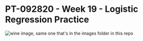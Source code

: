 # PT-092820 - Week 19 - Logistic Regression Practice

![wine image, same one that's in the images folder in this repo](https://raw.githubusercontent.com/flatiron-school/PT-092820-Week19-LogisticRegressionPractice/main/images/wine.jpg)

